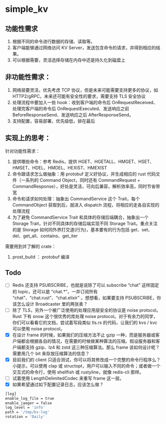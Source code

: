 # simple_kv
## 功能性需求
1. 根据不同的命令进行数据的存储、读取等。
2. 客户端能够通过网络访问 KV Server，发送包含命令的请求，并得到相应的结果。
3. 可以根据需要，灵活选择存储在内存中还是持久化到磁盘上

## 非功能性需求：
1. 网络层要灵活，优先考虑 TCP 协议，但是未来可能需要支持更多的协议，如 HTTP2/gRPC，未来还可能有安全性的要求，需要支持 TLS 安全协议
2. 处理流程中要加入一些 hook：收到客户端的命令后 OnRequestReceived、处理完客户端的命令后 OnRequestExecuted、发送响应之前 BeforeResponseSend、发送响应之后 AfterResponseSend。
3. 支持配置，容易部署，优先级低，排在最后


## 实现上的思考：
针对功能性需求：
1. 提供哪些命令：参考 Redis，提供 HGET、HGETALL、HMGET、HSET、HMSET、HDEL、HMDEL、HEXIST、HMEXIST
2. 命令跟请求怎么做抽象：用 protobuf 定义好协议，并生成相应的 rust 代码文件（一系列的 Command Object，同时还有 CommandRequest + CommandResponse），好处是灵活，可向后兼容，解析效率高，同时节省带宽
3. 命令和请求如何处理：抽象出 CommandService 这个 Trait，每个 CommandObject 获取到后，就进入 dispatch 流程，将相应的走各自实现的处理流程
4. 为了避免 CommandService Trait 和具体的存储后端耦合，抽象出一个 Storage  Trait，针对不同具体的存储后端实现不同 Storage Trait。重点关注的是 Storage 如何同外界打交道(行为)，基本要有的行为包括 get、set、del、get_all、contains、get_iter

需要用到并了解的 crate：
1. prost_build ： protobuf 编译


## Todo
- [ ] Redis 还支持 PSUBSCRIBE，也就是说除了可以 subscribe “chat” 这样固定的 topic，还可以是 “chat.*”，一并订阅所有 “chat”、“chat.rust”、“chat.elixir” 。想想看，如果要支持 PSUBSCRIBE，你该怎么设计 Broadcaster 里的两张表？
- [ ] 除了 TLS，另外一个被广泛使用的处理应用层安全的协议是 noise protocol。Rust 下有 snow 这个很优秀的库处理 noise protocol。对于有余力的同学，你们可以看看它的文档，尝试着写段类似 tls.rs 的代码，让我们的 kvs / kvc 可以使用 noise protocol。
- [x] 在设计 frame 的时候，如果我们的压缩方法不止 gzip 一种，而是服务器或客户端都会根据各自的情况，在需要的时候做某种算法的压缩。假设服务器和客户端都支持 gzip、lz4 和 zstd 这三种压缩算法。那么 frame 该如何设计呢？需要用几个 bit 来存放压缩算法的信息？
- [x] 目前我们的 client 只适合测试，你可以将其修改成一个完整的命令行程序么？小提示，可以使用 clap 或 structopt，用户可以输入不同的命令；或者做一个交互式的命令行，使用 shellfish 或 rustyline，就像 redis-cli 那样。
- [ ] 试着使用 LengthDelimitedCodec 来重写 frame 这一层。
- [x] 如果希望通过如下配置记录日志，应该怎么做？
```bash
[log]
enable_log_file = true
enable_jaeger = false
log_level = 'info'
path = '/tmp/kv-log'
rotation = 'Daily'
```
